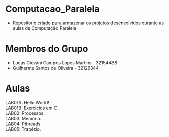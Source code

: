 # Computacao_Paralela
  - Repositorio criado para armazenar os projetos desenvolvidos durante as aulas de Computação Paralela
# Membros do Grupo
  - Lucas Giovani Campos Lopes Martins - 32154488 <br>
  - Guilherme Santos de Oliveira - 32126344
# Aulas
LAB01A: Hello World!<br>
LAB01B: Exercicios em C.<br>
LAB02:  Processos.<br>
LAB03:  Memória.<br>
LAB04:  Pthreads.<br>
LAB05:  Trapézio. <br>
